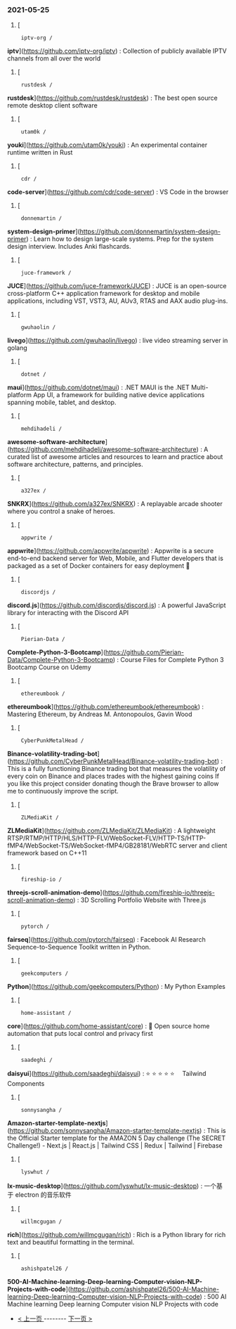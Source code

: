 ### 2021-05-25 
1. [
    

        iptv-org /
**iptv**](https://github.com/iptv-org/iptv) : Collection of publicly available IPTV channels from all over the world
1. [
    

        rustdesk /
**rustdesk**](https://github.com/rustdesk/rustdesk) : The best open source remote desktop client software
1. [
    

        utam0k /
**youki**](https://github.com/utam0k/youki) : An experimental container runtime written in Rust
1. [
    

        cdr /
**code-server**](https://github.com/cdr/code-server) : VS Code in the browser
1. [
    

        donnemartin /
**system-design-primer**](https://github.com/donnemartin/system-design-primer) : Learn how to design large-scale systems. Prep for the system design interview. Includes Anki flashcards.
1. [
    

        juce-framework /
**JUCE**](https://github.com/juce-framework/JUCE) : JUCE is an open-source cross-platform C++ application framework for desktop and mobile applications, including VST, VST3, AU, AUv3, RTAS and AAX audio plug-ins.
1. [
    

        gwuhaolin /
**livego**](https://github.com/gwuhaolin/livego) : live video streaming server in golang
1. [
    

        dotnet /
**maui**](https://github.com/dotnet/maui) : .NET MAUI is the .NET Multi-platform App UI, a framework for building native device applications spanning mobile, tablet, and desktop.
1. [
    

        mehdihadeli /
**awesome-software-architecture**](https://github.com/mehdihadeli/awesome-software-architecture) : A curated list of awesome articles and resources to learn and practice about software architecture, patterns, and principles.
1. [
    

        a327ex /
**SNKRX**](https://github.com/a327ex/SNKRX) : A replayable arcade shooter where you control a snake of heroes.
1. [
    

        appwrite /
**appwrite**](https://github.com/appwrite/appwrite) : Appwrite is a secure end-to-end backend server for Web, Mobile, and Flutter developers that is packaged as a set of Docker containers for easy deployment 🚀
1. [
    

        discordjs /
**discord.js**](https://github.com/discordjs/discord.js) : A powerful JavaScript library for interacting with the Discord API
1. [
    

        Pierian-Data /
**Complete-Python-3-Bootcamp**](https://github.com/Pierian-Data/Complete-Python-3-Bootcamp) : Course Files for Complete Python 3 Bootcamp Course on Udemy
1. [
    

        ethereumbook /
**ethereumbook**](https://github.com/ethereumbook/ethereumbook) : Mastering Ethereum, by Andreas M. Antonopoulos, Gavin Wood
1. [
    

        CyberPunkMetalHead /
**Binance-volatility-trading-bot**](https://github.com/CyberPunkMetalHead/Binance-volatility-trading-bot) : This is a fully functioning Binance trading bot that measures the volatility of every coin on Binance and places trades with the highest gaining coins If you like this project consider donating though the Brave browser to allow me to continuously improve the script.
1. [
    

        ZLMediaKit /
**ZLMediaKit**](https://github.com/ZLMediaKit/ZLMediaKit) : A lightweight RTSP/RTMP/HTTP/HLS/HTTP-FLV/WebSocket-FLV/HTTP-TS/HTTP-fMP4/WebSocket-TS/WebSocket-fMP4/GB28181/WebRTC server and client framework based on C++11
1. [
    

        fireship-io /
**threejs-scroll-animation-demo**](https://github.com/fireship-io/threejs-scroll-animation-demo) : 3D Scrolling Portfolio Website with Three.js
1. [
    

        pytorch /
**fairseq**](https://github.com/pytorch/fairseq) : Facebook AI Research Sequence-to-Sequence Toolkit written in Python.
1. [
    

        geekcomputers /
**Python**](https://github.com/geekcomputers/Python) : My Python Examples
1. [
    

        home-assistant /
**core**](https://github.com/home-assistant/core) : 🏡 Open source home automation that puts local control and privacy first
1. [
    

        saadeghi /
**daisyui**](https://github.com/saadeghi/daisyui) : ⭐️ ⭐️ ⭐️ ⭐️ ⭐️  Tailwind Components
1. [
    

        sonnysangha /
**Amazon-starter-template-nextjs**](https://github.com/sonnysangha/Amazon-starter-template-nextjs) : This is the Official Starter template for the AMAZON 5 Day challenge (The SECRET Challenge!) - Next.js | React.js | Tailwind CSS | Redux | Tailwind | Firebase
1. [
    

        lyswhut /
**lx-music-desktop**](https://github.com/lyswhut/lx-music-desktop) : 一个基于 electron 的音乐软件
1. [
    

        willmcgugan /
**rich**](https://github.com/willmcgugan/rich) : Rich is a Python library for rich text and beautiful formatting in the terminal.
1. [
    

        ashishpatel26 /
**500-AI-Machine-learning-Deep-learning-Computer-vision-NLP-Projects-with-code**](https://github.com/ashishpatel26/500-AI-Machine-learning-Deep-learning-Computer-vision-NLP-Projects-with-code) : 500 AI Machine learning Deep learning Computer vision NLP Projects with code 

- [ < 上一页 ](https://github.com/able8/github-trending-daily-record/blob/master/2021-05-24.md) -------- [ 下一页 > ](https://github.com/able8/github-trending-daily-record/blob/master/2021-05-26.md)